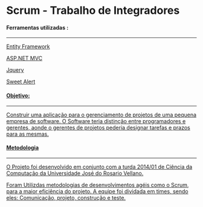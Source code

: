 # Scrum - Trabalho de Integradores

<h4><b>Ferramentas utilizadas :</b></h3>
<hr>
<p><a href="https://msdn.microsoft.com/ptbr/library/dn630213.aspx">Entity Framework</p>
<p><a href="https://www.asp.net/mvc">ASP.NET MVC</p>
<p><a href="https://jquery.com/">Jquery</p>
<p><a href="Sweet Alert">Sweet Alert</p>

<h4><b> Objetivo:</b></h4>
<hr>

<p>Construir uma aplicação para o gerenciamento de projetos de uma pequena empresa de software. O Software teria distinção entre programadores e gerentes, aonde o gerentes de projetos pederia designar tarefas e prazos para as mesmas.</p>

<h4><b>Metodologia</b></h4>
<hr>
<p>O  Projeto foi desenvolvido em conjunto com a turda 2014/01 de Ciência da Computação da Universidade José do Rosario Vellano.
<p>Foram Utilizdas  metodologias de desenvolvimentos agéis como o Scrum, para a maior eficiência do projeto. A equipe foi dividada em times, sendo eles: Comunicação, projeto, construção e teste.
